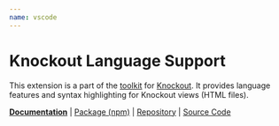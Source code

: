 ```yaml
---
name: vscode
---
```


# Knockout Language Support

<!-- @include docs/parts/packages/vscode/description.md-->

This extension is a part of the [toolkit] for [Knockout]. It provides language features and syntax highlighting for Knockout views (HTML files).

<!-- /include -->

<!-- @include docs/parts/package-nav.md -->

[**Documentation**](https://knuckles.elsk.dev) | [Package (npm)](https://npmjs.com/package/@knuckles/vscode) | [Repository](https://github.com/tscpp/knuckles) | [Source Code](https://github.com/tscpp/knuckles/tree/main/packages/vscode)

<!-- /include -->

<!-- @include docs/parts/reference.md -->

[TypeScript]: https://typescriptlang.org
[ESLint]: https://eslint.org
[Knockout]: https://knockoutjs.com
[toolkit]: https://knuckles.elsk.dev

<!-- /include -->
